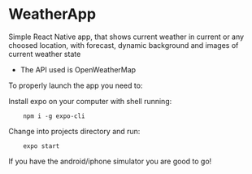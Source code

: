 # WeatherApp

Simple React Native app, that shows current weather in current or any choosed location, with forecast, dynamic background and images of current weather state
- The API used is OpenWeatherMap

To properly launch the app you need to:

Install expo on your computer with shell running: 

        npm i -g expo-cli

Change into projects directory and run: 

        expo start
        
        
If you have the android/iphone simulator you are good to go!
